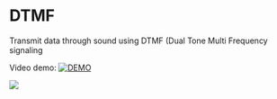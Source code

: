 # DTMF
Transmit data through sound using DTMF (Dual Tone Multi Frequency signaling

Video demo: 
[![DEMO ](https://user-images.githubusercontent.com/20016033/34468760-57425190-ef42-11e7-9024-8c18dfbe21b2.PNG)](https://www.youtube.com/watch?v=vwQVmNnWa4s "DEMO")

![](https://user-images.githubusercontent.com/20016033/34468682-cf381b6e-ef40-11e7-924f-c2539cbfe28d.PNG?raw=true "")
